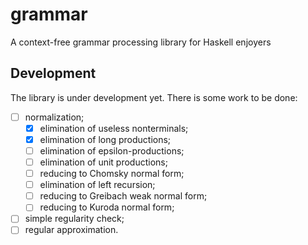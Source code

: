 # grammar

A context-free grammar processing library for Haskell enjoyers

## Development

The library is under development yet.
There is some work to be done:

- [ ] normalization;
    - [x] elimination of useless nonterminals;
    - [x] elimination of long productions;
    - [ ] elimination of epsilon-productions;
    - [ ] elimination of unit productions;
    - [ ] reducing to Chomsky normal form;
    - [ ] elimination of left recursion;
    - [ ] reducing to Greibach weak normal form;
    - [ ] reducing to Kuroda normal form;
- [ ] simple regularity check;
- [ ] regular approximation.
